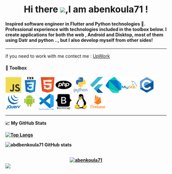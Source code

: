 <h1 align="center"> Hi there <img src="https://raw.githubusercontent.com/MartinHeinz/MartinHeinz/master/wave.gif" width="30px">,I am abenkoula71 !</h1>
<h4>
Inspired software engineer in Flutter and Python technologies 👀. Professional experience with technologies included in the toolbox below.
I create applications for both the web , Android and Disktop, most of them using Datr and python .., but I also develop myself from other sides!
</h4>
<hr></hr>
if you need to work with me contect me :
<a  href="https://www.upwork.com/workwith/abderrahmaneb4">UpWork</a>
<h4>🧰 Toolbox <h4>
<img src="https://github.com/devicons/devicon/blob/master/icons/javascript/javascript-original.svg" alt="Css Logo" with="50" height="50"/> <img src="https://github.com/devicons/devicon/blob/master/icons/css3/css3-original-wordmark.svg" alt="JavaScript Logo" with="50" height="50"/> <img src="https://github.com/devicons/devicon/blob/master/icons/html5/html5-original.svg" alt="Hmtl Logo" with="50" height="50"/><img src="https://github.com/devicons/devicon/blob/master/icons/php/php-plain.svg" alt="php Logo" with="50" height="50"/> <img src="https://github.com/devicons/devicon/blob/master/icons/python/python-original-wordmark.svg" alt="python Logo" with="50" height="50"/><img src="https://github.com/devicons/devicon/blob/master/icons/flutter/flutter-original.svg" alt="flutter Logo" with="50" height="50"/> <img src="https://github.com/devicons/devicon/blob/master/icons/dart/dart-original.svg" alt="Dart Logo" with="50" height="50"/><img src="https://github.com/devicons/devicon/blob/master/icons/mysql/mysql-original-wordmark.svg" alt="my sql Logo" with="50" height="50"/>
<img src="https://github.com/devicons/devicon/blob/master/icons/c/c-original.svg" alt="C Logo" with="50" height="50"/>
<img src="https://github.com/devicons/devicon/blob/master/icons/jquery/jquery-plain-wordmark.svg" alt="jquery Logo" with="50" height="50"/><img src="https://github.com/devicons/devicon/blob/master/icons/android/android-original-wordmark.svg" alt="android Logo" with="50" height="50"/>
<img src="https://github.com/devicons/devicon/blob/master/icons/vscode/vscode-original-wordmark.svg" alt="vscode Logo" with="50" height="50"/>
<img src="https://github.com/devicons/devicon/blob/master/icons/bootstrap/bootstrap-plain-wordmark.svg" alt="bootstrap Logo" with="50" height="50"/>
<img src="https://github.com/devicons/devicon/blob/master/icons/linux/linux-original.svg" alt="Lunix Logo" with="50" height="50"/>
  <img src="https://github.com/devicons/devicon/raw/master/icons/firebase/firebase-plain-wordmark.svg" alt="php Logo" height="50" style="max-width: 100%;">


  
---
<g-emoji class="g-emoji" alias="chart_with_upwards_trend" fallback-src="https://github.githubassets.com/images/icons/emoji/unicode/1f4c8.png">📈</g-emoji> My GitHub Stats

[![Top Langs](https://github-readme-stats.vercel.app/api/top-langs/?username=abenkoula71&theme=radical&layout=compact)](https://github.com/abenkoula71/github-readme-stats)
  


![abdbenkoula71 GitHub stats](https://github-readme-stats.vercel.app/api?username=abenkoula71&show_icons=true&theme=radical)

  <br>
<div align="center">
    <a href="https://ko-fi.com/abenkoula71">
        <img src="https://ko-fi.com/img/githubbutton_sm.svg" alt="abenkoula71">
    </a>
    
</div>

<img align="center" src="https://visitor-badge.laobi.icu/badge?page_id=abenkoula71">
  
  <!-- replace x.x.x with actual version -->
<script src="https://unpkg.com/@codersrank/work-experience@abenkoula71/codersrank-work-experience.min.js"></script>
  
  <codersrank-work-experience username="abenkoula71"></codersrank-work-experience>
